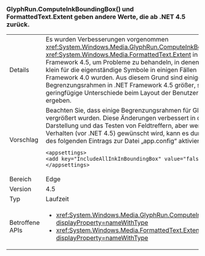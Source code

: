 ### <a name="glyphruncomputeinkboundingbox-and-formattedtextextent-return-different-values-beginning-in-net-45"></a>GlyphRun.ComputeInkBoundingBox() und FormattedText.Extent geben andere Werte, die ab .NET 4.5 zurück.

|   |   |
|---|---|
|Details|Es wurden Verbesserungen vorgenommen <xref:System.Windows.Media.GlyphRun.ComputeInkBoundingBox> und <xref:System.Windows.Media.FormattedText.Extent> in .NET Framework 4.5, um Probleme zu behandeln, in denen die Felder zu klein für die eigenständige Symbole in einigen Fällen in .NET Framework 4.0 wurden. Aus diesem Grund sind einige Begrenzungsrahmen in .NET Framework 4.5 größer, sodass sich geringfügige Unterschiede beim Layout der Benutzeroberfläche ergeben.|
|Vorschlag|Beachten Sie, dass einige Begrenzungsrahmen für Glyphen vergrößert wurden. Diese Änderungen verbessert in der Regel die Darstellung und das Testen von Feldtreffern, aber wenn das ältere Verhalten (vor .NET 4.5) gewünscht wird, kann es durch Hinzufügen des folgenden Eintrags zur Datei „app.config“ aktiviert werden:<pre><code class="language-xml">&lt;appsettings&gt;&#13;&#10;&lt;add key=&quot;IncludeAllInkInBoundingBox&quot; value=&quot;false&quot;&gt;&#13;&#10;&lt;/appsettings&gt;&#13;&#10;</code></pre>|
|Bereich|Edge|
|Version|4.5|
|Typ|Laufzeit|
|Betroffene APIs|<ul><li><xref:System.Windows.Media.GlyphRun.ComputeInkBoundingBox?displayProperty=nameWithType></li><li><xref:System.Windows.Media.FormattedText.Extent?displayProperty=nameWithType></li></ul>|

